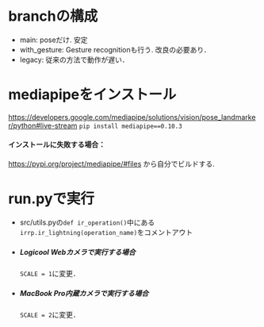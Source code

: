 # branchの構成
- main: poseだけ. 安定
- with_gesture: Gesture recognitionも行う. 改良の必要あり．
- legacy: 従来の方法で動作が遅い．

# mediapipeをインストール
https://developers.google.com/mediapipe/solutions/vision/pose_landmarker/python#live-stream
`pip install mediapipe==0.10.3`

#### インストールに失敗する場合：
https://pypi.org/project/mediapipe/#files から自分でビルドする.

# run.pyで実行
- src/utils.pyの`def ir_operation()`中にある`irrp.ir_lightning(operation_name)`をコメントアウト

- ##### Logicool Webカメラで実行する場合
   `SCALE = 1`に変更．
- ##### MacBook Pro内蔵カメラで実行する場合
   `SCALE = 2`に変更．

